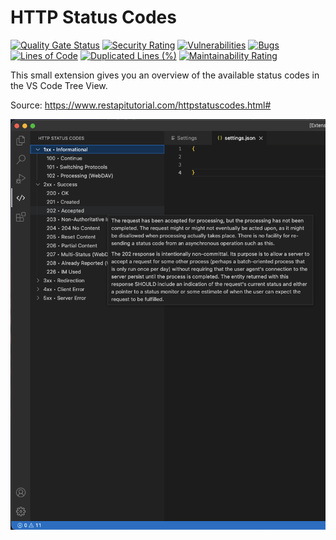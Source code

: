 # HTTP Status Codes

<!-- project badges -->
[![Quality Gate Status](https://sq.srv.tobiaswaelde.com/api/project_badges/measure?project=tobiaswaelde_vscode-http-status-codes_AYaAyB_jhktYhh3lrR-Z&metric=alert_status&token=sqb_5b071509918fbee9836123cc8b28c04d9dc11511)](https://sq.srv.tobiaswaelde.com/dashboard?id=tobiaswaelde_vscode-http-status-codes_AYaAyB_jhktYhh3lrR-Z)
[![Security Rating](https://sq.srv.tobiaswaelde.com/api/project_badges/measure?project=tobiaswaelde_vscode-http-status-codes_AYaAyB_jhktYhh3lrR-Z&metric=security_rating&token=sqb_5b071509918fbee9836123cc8b28c04d9dc11511)](https://sq.srv.tobiaswaelde.com/dashboard?id=tobiaswaelde_vscode-http-status-codes_AYaAyB_jhktYhh3lrR-Z)
[![Vulnerabilities](https://sq.srv.tobiaswaelde.com/api/project_badges/measure?project=tobiaswaelde_vscode-http-status-codes_AYaAyB_jhktYhh3lrR-Z&metric=vulnerabilities&token=sqb_5b071509918fbee9836123cc8b28c04d9dc11511)](https://sq.srv.tobiaswaelde.com/dashboard?id=tobiaswaelde_vscode-http-status-codes_AYaAyB_jhktYhh3lrR-Z)
[![Bugs](https://sq.srv.tobiaswaelde.com/api/project_badges/measure?project=tobiaswaelde_vscode-http-status-codes_AYaAyB_jhktYhh3lrR-Z&metric=bugs&token=sqb_5b071509918fbee9836123cc8b28c04d9dc11511)](https://sq.srv.tobiaswaelde.com/dashboard?id=tobiaswaelde_vscode-http-status-codes_AYaAyB_jhktYhh3lrR-Z)
[![Lines of Code](https://sq.srv.tobiaswaelde.com/api/project_badges/measure?project=tobiaswaelde_vscode-http-status-codes_AYaAyB_jhktYhh3lrR-Z&metric=ncloc&token=sqb_5b071509918fbee9836123cc8b28c04d9dc11511)](https://sq.srv.tobiaswaelde.com/dashboard?id=tobiaswaelde_vscode-http-status-codes_AYaAyB_jhktYhh3lrR-Z)
[![Duplicated Lines (%)](https://sq.srv.tobiaswaelde.com/api/project_badges/measure?project=tobiaswaelde_vscode-http-status-codes_AYaAyB_jhktYhh3lrR-Z&metric=duplicated_lines_density&token=sqb_5b071509918fbee9836123cc8b28c04d9dc11511)](https://sq.srv.tobiaswaelde.com/dashboard?id=tobiaswaelde_vscode-http-status-codes_AYaAyB_jhktYhh3lrR-Z)
[![Maintainability Rating](https://sq.srv.tobiaswaelde.com/api/project_badges/measure?project=tobiaswaelde_vscode-http-status-codes_AYaAyB_jhktYhh3lrR-Z&metric=sqale_rating&token=sqb_5b071509918fbee9836123cc8b28c04d9dc11511)](https://sq.srv.tobiaswaelde.com/dashboard?id=tobiaswaelde_vscode-http-status-codes_AYaAyB_jhktYhh3lrR-Z)

This small extension gives you an overview of the available status codes in the VS Code Tree View.

Source: https://www.restapitutorial.com/httpstatuscodes.html#

![Overview](docs/images/overview.png)